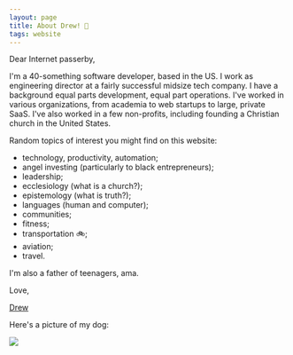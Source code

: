 ```yaml
---
layout: page
title: About Drew! 👋
tags: website
---
```


Dear Internet passerby,

I'm a 40-something software developer, based in the US.  I work as engineering director at a fairly successful midsize tech company.  I have a background equal parts development, equal part operations.  I've worked in various organizations, from academia to web startups to large, private SaaS.  I've also worked in a few non-profits, including founding a Christian church in the United States.

Random topics of interest you might find on this website:

* technology, productivity, automation;
* angel investing (particularly to black entrepreneurs);
* leadership;
* ecclesiology (what is a church?);
* epistemology (what is truth?);
* languages (human and computer);
* communities;
* fitness;
* transportation 🚲;
* aviation;
* travel.

I'm also a father of teenagers, ama.

Love,

[Drew](mailto:website@draines.com?subject=I%20read%20your%20bio%21)

Here's a picture of my dog:

![](https://storage.googleapis.com/drewr-img/dottie-rug-300.png)
